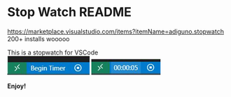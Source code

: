 # Stop Watch README

https://marketplace.visualstudio.com/items?itemName=adiguno.stopwatch
200+ installs wooooo

This is a stopwatch for VSCode  
![alt text](timer-image.JPG)
![alt text](timer-image-2.JPG)

**Enjoy!**
